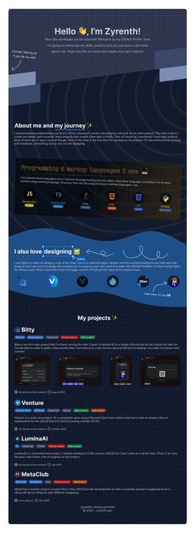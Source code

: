 <a href="#"><img src="https://raw.githubusercontent.com/Zyrenth/Zyrenth/main/GitHub%20Portfolio%20v4.0.png" /></a>
